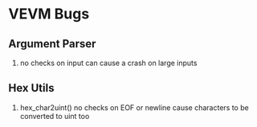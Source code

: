 # VEVM Bugs

## Argument Parser
1. no checks on input can cause a crash on large inputs

## Hex Utils
1. hex_char2uint() no checks on EOF or newline cause characters to be converted to uint too